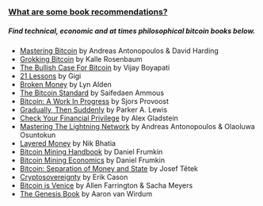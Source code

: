 ### [What are some book recommendations?](#book-recommendations)

<h5 class="text-xl pb-4 text-[#f7931a] font-semibold text-center lg:text-left">Find technical, economic and at times philosophical bitcoin books below.</h5>

<ul class="space-y-4">
    <li class="py-2 max-w-lg border-b border-gray-200">
        <a class="underline text-blue-400 hover:text-[#625F5E]" href="https://www.amazon.com/Mastering-Bitcoin-Programming-Open-Blockchain/dp/1098150090/ref=sr_1_1?sr=8-1" target="_blank" rel="noopener noreferrer">Mastering Bitcoin</a>
        <span>by Andreas Antonopoulos & David Harding</span>
    </li>
    <li class="py-2 max-w-lg border-b border-gray-200">
        <a class="underline text-blue-400 hover:text-[#625F5E]" href="https://www.amazon.com/Grokking-Bitcoin-Kalle-Rosenbaum/dp/1617294640/ref=sr_1_1?sr=8-1" target="_blank" rel="noopener noreferrer">Grokking Bitcoin</a>
        <span>by Kalle Rosenbaum</span>
    </li>
    <li class="py-2 max-w-lg border-b border-gray-200">
        <a class="underline text-blue-400 hover:text-[#625F5E]" href="https://www.amazon.com/Bullish-Case-Bitcoin-Vijay-Boyapati/dp/1737204118/ref=tmm_pap_swatch_0?_encoding=UTF8&sr=8-1" target="_blank" rel="noopener noreferrer">The Bullish Case For Bitcoin</a>
        <span>by Vijay Boyapati</span>
    </li>
    <li class="py-2 max-w-lg border-b border-gray-200">
        <a class="underline text-blue-400 hover:text-[#625F5E]" href="https://www.amazon.com/21-Lessons-Learned-Falling-Bitcoin/dp/1697526349/ref=tmm_pap_swatch_0?_encoding=UTF8&sr=8-2" target="_blank" rel="noopener noreferrer">21 Lessons</a>
        <span>by Gigi</span>
    </li>
    <li class="py-2 max-w-lg border-b border-gray-200">
        <a class="underline text-blue-400 hover:text-[#625F5E]" href="https://academy.saifedean.com/product/broken-money-hardcover/" target="_blank" rel="noopener noreferrer">Broken Money</a>
        <span>by Lyn Alden</span>
    </li>
    <li class="py-2 max-w-lg border-b border-gray-200">
        <a class="underline text-blue-400 hover:text-[#625F5E]" href="https://academy.saifedean.com/product/tbs-hardcover/" target="_blank" rel="noopener noreferrer">The Bitcoin Standard</a>
        <span>by Saifedaen Ammous</span>
    </li>
    <li class="py-2 max-w-lg border-b border-gray-200">
        <a class="underline text-blue-400 hover:text-[#625F5E]" href="https://www.amazon.com/Bitcoin-Technical-innovations-Sjors-Provoost/dp/9090360425" target="_blank" rel="noopener noreferrer">Bitcoin: A Work In Progress</a>
        <span>by Sjors Provoost</span>
    </li>
    <li class="py-2 max-w-lg border-b border-gray-200">
        <a class="underline text-blue-400 hover:text-[#625F5E]" href="https://academy.saifedean.com/product/gradually-then-suddenly-hardcover/" target="_blank" rel="noopener noreferrer">Gradually, Then Suddenly</a>
        <span>by Parker A. Lewis</span>
    </li>
    <li class="py-2 max-w-lg border-b border-gray-200">
        <a class="underline text-blue-400 hover:text-[#625F5E]" href="https://store.bitcoinmagazine.com/collections/books/products/check-your-financial-privilege" target="_blank" rel="noopener noreferrer">Check Your Financial Privilege</a>
        <span>by Alex Gladstein</span>
    </li>
    <li class="py-2 max-w-lg border-b border-gray-200">
        <a class="underline text-blue-400 hover:text-[#625F5E]" href="https://www.amazon.com/Mastering-Lightning-Network-Blockchain-Protocol/dp/1492054860/ref=sr_1_1?sr=8-1" target="_blank" rel="noopener noreferrer">Mastering The Lightning Network</a>
        <span>by Andreas Antonopoulos & Olaoluwa Osuntokun</span>
    </li>
    <li class="py-2 max-w-lg border-b border-gray-200">
        <a class="underline text-blue-400 hover:text-[#625F5E]" href="https://www.amazon.com/Layered-Money-Dollars-Bitcoin-Currencies/dp/1736110519/ref=tmm_hrd_swatch_0?_encoding=UTF8&sr=8-1" target="_blank" rel="noopener noreferrer">Layered Money</a>
        <span>by Nik Bhatia</span>
    </li>
    <li class="py-2 max-w-lg border-b border-gray-200">
        <a class="underline text-blue-400 hover:text-[#625F5E]" href="https://braiins.com/books/bitcoin-mining-handbook" target="_blank" rel="noopener noreferrer">Bitcoin Mining Handbook</a>
        <span>by Daniel Frumkin</span>
    </li>
    <li class="py-2 max-w-lg border-b border-gray-200">
        <a class="underline text-blue-400 hover:text-[#625F5E]" href="https://braiins.com/books/bitcoin-mining-economics" target="_blank" rel="noopener noreferrer">Bitcoin Mining Economics</a>
        <span>by Daniel Frumkin</span>
    </li>
    <li class="py-2 max-w-lg border-b border-gray-200">
        <a class="underline text-blue-400 hover:text-[#625F5E]" href="https://braiins.com/books/bitcoin-separation-of-money-and-state" target="_blank" rel="noopener noreferrer">Bitcoin: Separation of Money and State</a>
        <span>by Josef Tětek</span>
    </li>
    <li class="py-2 max-w-lg border-b border-gray-200">
        <a class="underline text-blue-400 hover:text-[#625F5E]" href="https://store.bitcoinmagazine.com/collections/books/products/cryptosovereignty" target="_blank" rel="noopener noreferrer">Cryptosovereignty</a>
        <span>by Erik Cason</span>
    </li>
    <li class="py-2 max-w-lg border-b border-gray-200">
        <a class="underline text-blue-400 hover:text-[#625F5E]" href="https://store.bitcoinmagazine.com/collections/books/products/bitcoin-is-venice" target="_blank" rel="noopener noreferrer">Bitcoin is Venice</a>
        <span>by Allen Farrington & Sacha Meyers</span>
    </li>
    <li class="py-2 max-w-lg border-b border-gray-200">
        <a class="underline text-blue-400 hover:text-[#625F5E]" href="https://store.bitcoinmagazine.com/collections/books/products/the-genesis-book" target="_blank" rel="noopener noreferrer">The Genesis Book</a>
        <span>by Aaron van Wirdum</span>
    </li>
</ul>

